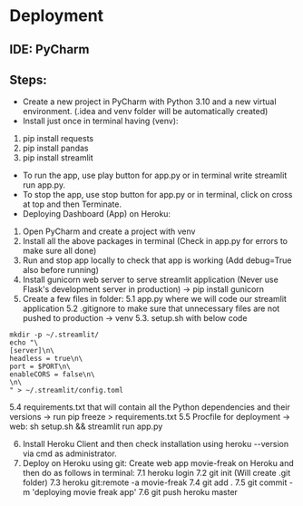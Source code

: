 # Deployment
## IDE: PyCharm
## Steps:
* Create a new project in PyCharm with Python 3.10 and a new virtual environment. (.idea and venv folder will be automatically created)
* Install just once in terminal having (venv):
1. pip install requests
2. pip install pandas
3. pip install streamlit
* To run the app, use play button for app.py or in terminal write streamlit run app.py.
* To stop the app, use stop button for app.py or in terminal, click on cross at top and then Terminate.
* Deploying Dashboard (App) on Heroku:
1. Open PyCharm and create a project with venv
2. Install all the above packages in terminal (Check in app.py for errors to make sure all done)
3. Run and stop app locally to check that app is working (Add debug=True also before running)
4. Install gunicorn web server to serve streamlit application (Never use Flask's development server in production) -> pip install gunicorn 
5. Create a few files in folder:
5.1 app.py where we will code our streamlit application
5.2 .gitignore to make sure that unnecessary files are not pushed to production -> venv
5.3. setup.sh with below code
```
mkdir -p ~/.streamlit/
echo "\
[server]\n\
headless = true\n\
port = $PORT\n\
enableCORS = false\n\
\n\
" > ~/.streamlit/config.toml
```
5.4 requirements.txt that will contain all the Python dependencies and their versions -> run pip freeze > requirements.txt
5.5 Procfile for deployment -> web: sh setup.sh && streamlit run app.py

6. Install Heroku Client and then check installation using heroku --version via cmd as administrator.
7. Deploy on Heroku using git: Create web app movie-freak on Heroku and then do as follows in terminal:
7.1 heroku login
7.2 git init (Will create .git folder)
7.3 heroku git:remote -a movie-freak
7.4 git add .
7.5 git commit -m 'deploying movie freak app'
7.6 git push heroku master
